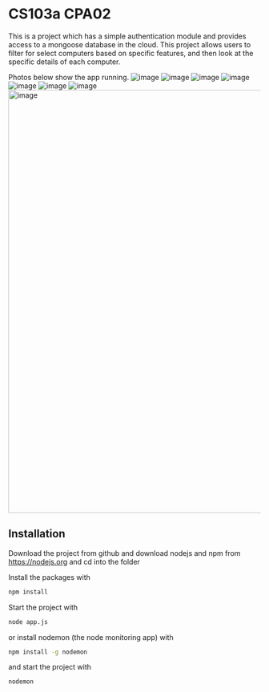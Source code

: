 # CS103a CPA02

This is a project which has a simple authentication module 
and provides access to a mongoose database in the cloud. This project allows users to filter for select computers based on specific features, and then look at the specific details of each computer.

Photos below show the app running. 
![image](https://user-images.githubusercontent.com/54922208/165839184-aabffdfd-490f-45d7-9d3d-2997967418b1.png)
![image](https://user-images.githubusercontent.com/54922208/165839292-d7891cb3-894c-4a9d-b8f5-ba30ab63797c.png)
![image](https://user-images.githubusercontent.com/54922208/165839337-e8703948-d3fc-42f2-9470-0fadddab8cbe.png)
![image](https://user-images.githubusercontent.com/54922208/165839381-e5873b48-c30c-42b5-89d8-cbbbea8074f8.png)
![image](https://user-images.githubusercontent.com/54922208/165839408-3d409a7c-2e44-485a-8f80-94311c6e5ce2.png)
![image](https://user-images.githubusercontent.com/54922208/165839454-5e89f084-35f7-4235-9579-978cd23894ed.png)
![image](https://user-images.githubusercontent.com/54922208/165839503-d1b9ff78-f319-496f-85e4-55a17e3a478d.png)
<img width="845" alt="image" src="https://user-images.githubusercontent.com/54922208/165839563-0cc5dca3-ca71-411d-b512-87ea0bd7d971.png">



## Installation
Download the project from github and download nodejs and npm from https://nodejs.org
and cd into the folder

Install the packages with
``` bash
npm install
```
Start the project with
``` bash
node app.js
```
or install nodemon (the node monitoring app) with
``` bash
npm install -g nodemon
```
and start the project with
``` bash
nodemon
```

